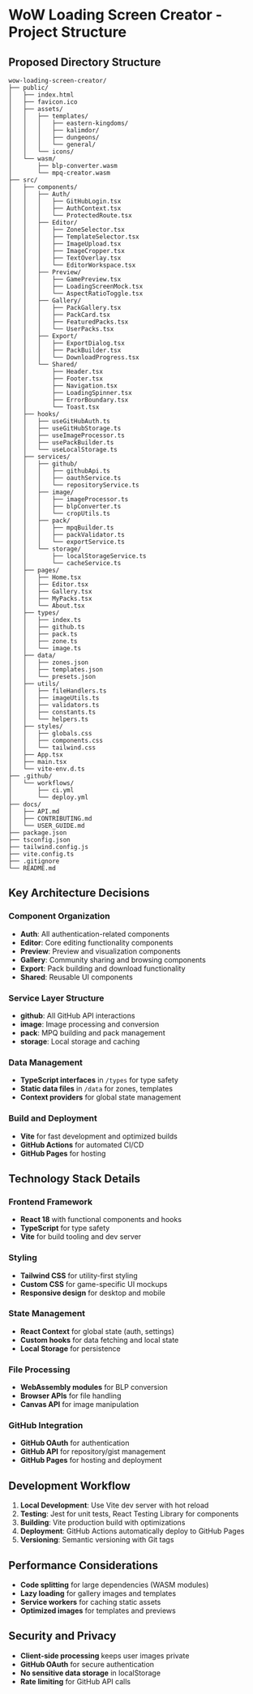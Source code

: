 # WoW Loading Screen Creator - Project Structure

## Proposed Directory Structure

```
wow-loading-screen-creator/
├── public/
│   ├── index.html
│   ├── favicon.ico
│   ├── assets/
│   │   ├── templates/
│   │   │   ├── eastern-kingdoms/
│   │   │   ├── kalimdor/
│   │   │   ├── dungeons/
│   │   │   └── general/
│   │   └── icons/
│   └── wasm/
│       ├── blp-converter.wasm
│       └── mpq-creator.wasm
├── src/
│   ├── components/
│   │   ├── Auth/
│   │   │   ├── GitHubLogin.tsx
│   │   │   ├── AuthContext.tsx
│   │   │   └── ProtectedRoute.tsx
│   │   ├── Editor/
│   │   │   ├── ZoneSelector.tsx
│   │   │   ├── TemplateSelector.tsx
│   │   │   ├── ImageUpload.tsx
│   │   │   ├── ImageCropper.tsx
│   │   │   ├── TextOverlay.tsx
│   │   │   └── EditorWorkspace.tsx
│   │   ├── Preview/
│   │   │   ├── GamePreview.tsx
│   │   │   ├── LoadingScreenMock.tsx
│   │   │   └── AspectRatioToggle.tsx
│   │   ├── Gallery/
│   │   │   ├── PackGallery.tsx
│   │   │   ├── PackCard.tsx
│   │   │   ├── FeaturedPacks.tsx
│   │   │   └── UserPacks.tsx
│   │   ├── Export/
│   │   │   ├── ExportDialog.tsx
│   │   │   ├── PackBuilder.tsx
│   │   │   └── DownloadProgress.tsx
│   │   └── Shared/
│   │       ├── Header.tsx
│   │       ├── Footer.tsx
│   │       ├── Navigation.tsx
│   │       ├── LoadingSpinner.tsx
│   │       ├── ErrorBoundary.tsx
│   │       └── Toast.tsx
│   ├── hooks/
│   │   ├── useGitHubAuth.ts
│   │   ├── useGitHubStorage.ts
│   │   ├── useImageProcessor.ts
│   │   ├── usePackBuilder.ts
│   │   └── useLocalStorage.ts
│   ├── services/
│   │   ├── github/
│   │   │   ├── githubApi.ts
│   │   │   ├── oauthService.ts
│   │   │   └── repositoryService.ts
│   │   ├── image/
│   │   │   ├── imageProcessor.ts
│   │   │   ├── blpConverter.ts
│   │   │   └── cropUtils.ts
│   │   ├── pack/
│   │   │   ├── mpqBuilder.ts
│   │   │   ├── packValidator.ts
│   │   │   └── exportService.ts
│   │   └── storage/
│   │       ├── localStorageService.ts
│   │       └── cacheService.ts
│   ├── pages/
│   │   ├── Home.tsx
│   │   ├── Editor.tsx
│   │   ├── Gallery.tsx
│   │   ├── MyPacks.tsx
│   │   └── About.tsx
│   ├── types/
│   │   ├── index.ts
│   │   ├── github.ts
│   │   ├── pack.ts
│   │   ├── zone.ts
│   │   └── image.ts
│   ├── data/
│   │   ├── zones.json
│   │   ├── templates.json
│   │   └── presets.json
│   ├── utils/
│   │   ├── fileHandlers.ts
│   │   ├── imageUtils.ts
│   │   ├── validators.ts
│   │   ├── constants.ts
│   │   └── helpers.ts
│   ├── styles/
│   │   ├── globals.css
│   │   ├── components.css
│   │   └── tailwind.css
│   ├── App.tsx
│   ├── main.tsx
│   └── vite-env.d.ts
├── .github/
│   └── workflows/
│       ├── ci.yml
│       └── deploy.yml
├── docs/
│   ├── API.md
│   ├── CONTRIBUTING.md
│   └── USER_GUIDE.md
├── package.json
├── tsconfig.json
├── tailwind.config.js
├── vite.config.ts
├── .gitignore
└── README.md
```

## Key Architecture Decisions

### Component Organization
- **Auth**: All authentication-related components
- **Editor**: Core editing functionality components  
- **Preview**: Preview and visualization components
- **Gallery**: Community sharing and browsing components
- **Export**: Pack building and download functionality
- **Shared**: Reusable UI components

### Service Layer Structure
- **github**: All GitHub API interactions
- **image**: Image processing and conversion
- **pack**: MPQ building and pack management
- **storage**: Local storage and caching

### Data Management
- **TypeScript interfaces** in `/types` for type safety
- **Static data files** in `/data` for zones, templates
- **Context providers** for global state management

### Build and Deployment
- **Vite** for fast development and optimized builds
- **GitHub Actions** for automated CI/CD
- **GitHub Pages** for hosting

## Technology Stack Details

### Frontend Framework
- **React 18** with functional components and hooks
- **TypeScript** for type safety
- **Vite** for build tooling and dev server

### Styling
- **Tailwind CSS** for utility-first styling
- **Custom CSS** for game-specific UI mockups
- **Responsive design** for desktop and mobile

### State Management
- **React Context** for global state (auth, settings)
- **Custom hooks** for data fetching and local state
- **Local Storage** for persistence

### File Processing
- **WebAssembly modules** for BLP conversion
- **Browser APIs** for file handling
- **Canvas API** for image manipulation

### GitHub Integration
- **GitHub OAuth** for authentication
- **GitHub API** for repository/gist management
- **GitHub Pages** for hosting and deployment

## Development Workflow

1. **Local Development**: Use Vite dev server with hot reload
2. **Testing**: Jest for unit tests, React Testing Library for components
3. **Building**: Vite production build with optimizations
4. **Deployment**: GitHub Actions automatically deploy to GitHub Pages
5. **Versioning**: Semantic versioning with Git tags

## Performance Considerations

- **Code splitting** for large dependencies (WASM modules)
- **Lazy loading** for gallery images and templates
- **Service workers** for caching static assets
- **Optimized images** for templates and previews

## Security and Privacy

- **Client-side processing** keeps user images private
- **GitHub OAuth** for secure authentication
- **No sensitive data storage** in localStorage
- **Rate limiting** for GitHub API calls